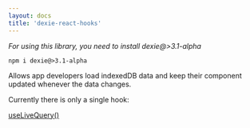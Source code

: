 ```yaml
---
layout: docs
title: 'dexie-react-hooks'
---
```


*For using this library, you need to install dexie@>3.1-alpha*

```
npm i dexie@>3.1-alpha
```

Allows app developers load indexedDB data and keep their component updated whenever the data changes.

Currently there is only a single hook:

[useLiveQuery()](../dexie-react-hooks/useLiveQuery())

